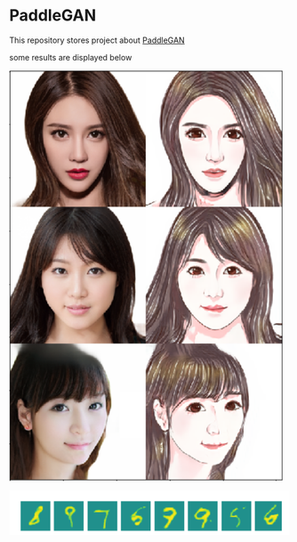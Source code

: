 # PaddleGAN
This repository stores project about [PaddleGAN](https://aistudio.baidu.com/aistudio/education/group/info/16651)

some results are displayed below

![cartoon](https://github.com/thunderstudying/PaddleGAN/blob/master/pics/cartoon.png)

![number generation](https://github.com/thunderstudying/PaddleGAN/blob/master/pics/%E6%95%B0%E5%AD%97%E7%94%9F%E6%88%90.png)
